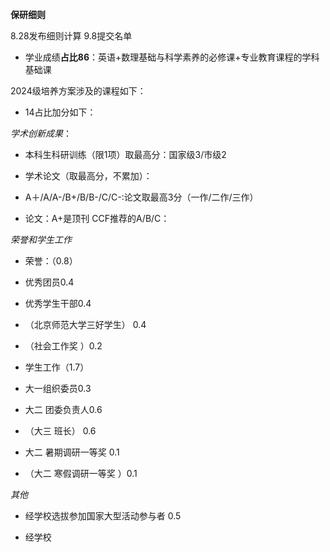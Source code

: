 **保研细则**

8.28发布细则计算
9.8提交名单

- 学业成绩**占比86**：英语+数理基础与科学素养的必修课+专业教育课程的学科基础课
  
2024级培养方案涉及的课程如下：

- 14占比加分如下：
  
*学术创新成果*：

- 本科生科研训练（限1项）取最高分：国家级3/市级2
- 学术论文（取最高分，不累加）：
  
- A＋/A/A-/B+/B/B-/C/C-:论文取最高3分（一作/二作/三作）
  
- 论文：A+是顶刊 CCF推荐的A/B/C：

*荣誉和学生工作*

- 荣誉：（0.8）
- 优秀团员0.4
- 优秀学生干部0.4
- （北京师范大学三好学生） 0.4
- （社会工作奖 ）0.2

- 学生工作（1.7）
- 大一组织委员0.3
- 大二 团委负责人0.6
- （大三 班长） 0.6
- 大二 暑期调研一等奖 0.1
- （大二 寒假调研一等奖 ）0.1

*其他*
- 经学校选拔参加国家大型活动参与者 0.5

-  经学校
